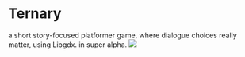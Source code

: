 # Ternary
a short story-focused platformer game, where dialogue choices really matter, using Libgdx. in super alpha.
![](screenie.gif)


